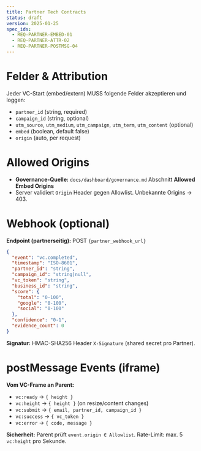 ```yaml
---
title: Partner Tech Contracts
status: draft
version: 2025-01-25
spec_ids:
  - REQ-PARTNER-EMBED-01
  - REQ-PARTNER-ATTR-02
  - REQ-PARTNER-POSTMSG-04
---
```


# Felder & Attribution

Jeder VC-Start (embed/extern) MUSS folgende Felder akzeptieren und loggen:

- `partner_id` (string, required)
- `campaign_id` (string, optional)
- `utm_source`, `utm_medium`, `utm_campaign`, `utm_term`, `utm_content` (optional)
- `embed` (boolean, default false)
- `origin` (auto, per request)

# Allowed Origins

- **Governance-Quelle:** `docs/dashboard/governance.md` Abschnitt **Allowed Embed Origins**
- Server validiert `Origin` Header gegen Allowlist. Unbekannte Origins → 403.

# Webhook (optional)

**Endpoint (partnerseitig):** POST `{partner_webhook_url}`

```json
{
  "event": "vc.completed",
  "timestamp": "ISO-8601",
  "partner_id": "string",
  "campaign_id": "string|null",
  "vc_token": "string",
  "business_id": "string",
  "score": {
    "total": "0-100",
    "google": "0-100", 
    "social": "0-100"
  },
  "confidence": "0-1",
  "evidence_count": 0
}
```

**Signatur:** HMAC-SHA256 Header `X-Signature` (shared secret pro Partner).

# postMessage Events (iframe)

**Vom VC-Frame an Parent:**

- `vc:ready` → `{ height }`
- `vc:height` → `{ height }` (on resize/content changes)
- `vc:submit` → `{ email, partner_id, campaign_id }`
- `vc:success` → `{ vc_token }`
- `vc:error` → `{ code, message }`

**Sicherheit:** Parent prüft `event.origin ∈ Allowlist`. Rate-Limit: max. 5 `vc:height` pro Sekunde.